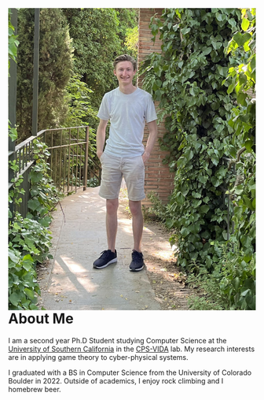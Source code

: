 <img style="float: right;" src="photo.jpg"/>

# About Me

I am a second year Ph.D Student studying Computer Science at the [University of Southern California](cs.usc.edu) in the [CPS-VIDA](cps-vida.github.io) lab. My research interests are in applying game theory to cyber-physical systems. 

I graduated with a BS in Computer Science from the University of Colorado Boulder in 2022. Outside of academics, I enjoy rock climbing and I homebrew beer. 